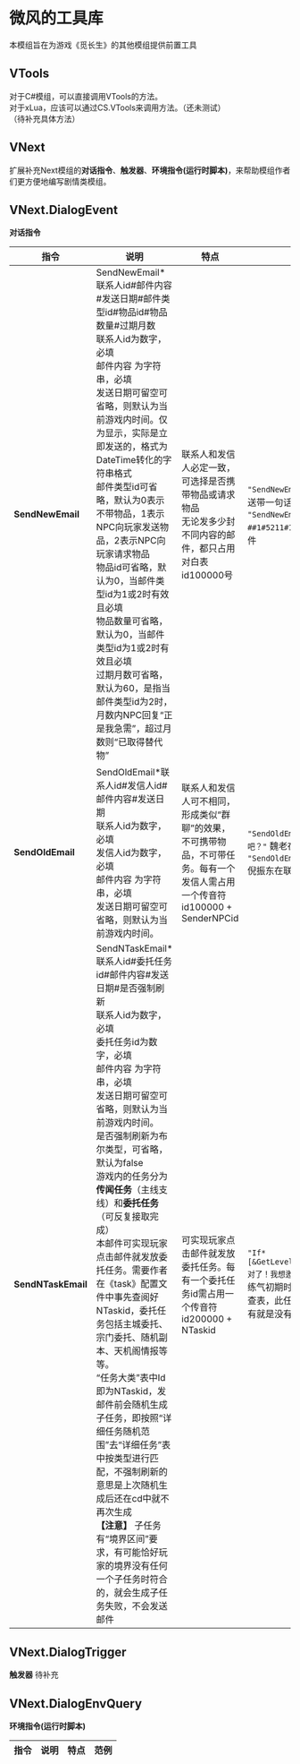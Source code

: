 # 微风的工具库
本模组旨在为游戏《觅长生》的其他模组提供前置工具

## VTools
对于C#模组，可以直接调用VTools的方法。<br>
对于xLua，应该可以通过CS.VTools来调用方法。（还未测试）<br>
（待补充具体方法）

## VNext
扩展补充Next模组的**对话指令**、**触发器**、**环境指令(运行时脚本)**，来帮助模组作者们更方便地编写剧情类模组。

## VNext.DialogEvent
**对话指令**

|指令|说明|特点|范例|
|---|---|---|---|
| **SendNewEmail** | SendNewEmail*联系人id#邮件内容#发送日期#邮件类型id#物品id#物品数量#过期月数 <br>联系人id为数字，必填 <br>邮件内容 为字符串，必填 <br>发送日期可留空可省略，则默认为当前游戏内时间。仅为显示，实际是立即发送的，格式为DateTime转化的字符串格式 <br>邮件类型id可省略，默认为0表示不带物品，1表示NPC向玩家发送物品，2表示NPC向玩家请求物品 <br>物品id可省略，默认为0，当邮件类型id为1或2时有效且必填 <br>物品数量可省略，默认为0，当邮件类型id为1或2时有效且必填 <br>过期月数可省略，默认为60，是指当邮件类型id为2时，月数内NPC回复“正是我急需”，超过月数则“已取得替代物”  | 联系人和发信人必定一致，可选择是否携带物品或请求物品 <br>无论发多少封不同内容的邮件，都只占用对白表id100000号 | `"SendNewEmail*609#啊这。。（脸红）"` 倪旭欣发送带一句话的邮件 <br>`"SendNewEmail*609#那个，我有东西要送给你##1#5211#1"` 倪旭欣发送带一个丹药物品的邮件 |
| **SendOldEmail** | SendOldEmail*联系人id#发信人id#邮件内容#发送日期 <br> 联系人id为数字，必填 <br>发信人id为数字，必填 <br>邮件内容 为字符串，必填 <br>发送日期可留空可省略，则默认为当前游戏内时间。 | 联系人和发信人可不相同，形成类似“群聊”的效果，不可携带物品，不可带任务。每有一个发信人需占用一个传音符id100000 + SenderNPCid | `"SendOldEmail*609#2#你小子看上我们姑娘了吧？"` 魏老在联系人倪旭欣下发信 <br>`"SendOldEmail*609#621#小子你又皮痒了是吧？"` 倪振东在联系人倪旭欣下发信 |
| **SendNTaskEmail** | SendNTaskEmail*联系人id#委托任务id#邮件内容#发送日期#是否强制刷新 <br> 联系人id为数字，必填 <br>委托任务id为数字，必填 <br>邮件内容 为字符串，必填 <br>发送日期可留空可省略，则默认为当前游戏内时间。 <br>是否强制刷新为布尔类型，可省略，默认为false <br>游戏内的任务分为**传闻任务**（主线支线）和**委托任务**（可反复接取完成） <br>本邮件可实现玩家点击邮件就发放委托任务。需要作者在《task》配置文件中事先查阅好NTaskid，委托任务包括主城委托、宗门委托、随机副本、天机阁情报等等。 <br>“任务大类”表中Id即为NTaskid，发邮件前会随机生成子任务，即按照“详细任务随机范围”去“详细任务”表中按类型进行匹配，不强制刷新的意思是上次随机生成后还在cd中就不再次生成 <br>**【注意】** 子任务有“境界区间”要求，有可能恰好玩家的境界没有任何一个子任务时符合的，就会生成子任务失败，不会发送邮件 | 可实现玩家点击邮件就发放委托任务。每有一个委托任务id需占用一个传音符id200000 + NTaskid |`"If*[&GetLevel()>1&]#SendNTaskEmail*609#150#对了！我想邀请你一起去除妖！"` 当玩家境界高于练气初期时，给玩家发放“除妖”委托任务。经查表，此任务的子任务“境界区间”要求其他都有就是没有1级 |

## VNext.DialogTrigger
**触发器**
待补充

## VNext.DialogEnvQuery
**环境指令(运行时脚本)**

|指令|说明|特点|范例|
|---|---|---|---|